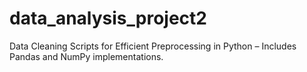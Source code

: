 # data_analysis_project2
Data Cleaning Scripts for Efficient Preprocessing in Python – Includes Pandas and NumPy implementations.
